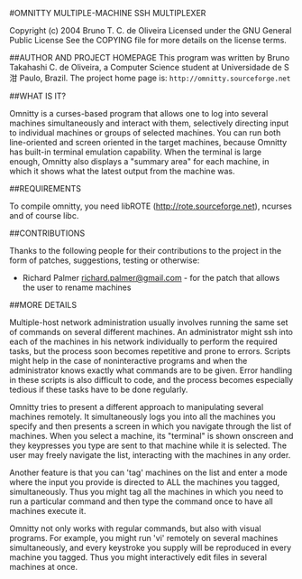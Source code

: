 #OMNITTY MULTIPLE-MACHINE SSH MULTIPLEXER

Copyright (c) 2004 Bruno T. C. de Oliveira
Licensed under the GNU General Public License
See the COPYING file for more details on the license terms.

##AUTHOR AND PROJECT HOMEPAGE
This program was written by Bruno Takahashi C. de Oliveira, a
Computer Science student at Universidade de S泔 Paulo, Brazil.
The project home page is: `http://omnitty.sourceforge.net`

##WHAT IS IT?

Omnitty is a curses-based program that allows one to log into several
machines simultaneously and interact with them, selectively directing
input to individual machines or groups of selected machines. You can run both
line-oriented and screen oriented in the target machines, because Omnitty
has built-in terminal emulation capability. When the terminal is large
enough, Omnitty also displays a "summary area" for each machine,
in which it shows what the latest output from the machine was.

##REQUIREMENTS

To compile omnitty, you need libROTE (http://rote.sourceforge.net),
ncurses and of course libc.

##CONTRIBUTIONS

Thanks to the following people for their contributions to the project
in the form of patches, suggestions, testing or otherwise:

* Richard Palmer <richard.palmer@gmail.com> - for the patch that allows
  the user to rename machines

##MORE DETAILS

Multiple-host network administration usually involves running the same
set of commands on several different machines. An administrator might
ssh into each of the machines in his network individually to perform
the required tasks, but the process soon becomes repetitive and
prone to errors. Scripts might help in the case of noninteractive
programs and when the administrator knows exactly what commands are
to be given. Error handling in these scripts is also difficult to
code, and the process becomes especially tedious if these tasks
have to be done regularly.

Omnitty tries to present a different approach to manipulating several
machines remotely. It simultaneously logs you into all the machines you
specify and then presents a screen in which you navigate through
the list of machines. When you select a machine, its "terminal" is shown
onscreen and they keypresses you type are sent to that machine while
it is selected. The user may freely navigate the list, interacting
with the machines in any order.

Another feature is that you can 'tag' machines on the list and enter
a mode where the input you provide is directed to ALL the machines
you tagged, simultaneously. Thus you might tag all the machines in
which you need to run a particular command and then type the command
once to have all machines execute it.

Omnitty not only works with regular commands, but also with visual
programs. For example, you might run 'vi' remotely on several machines
simultaneously, and every keystroke you supply will be reproduced
in every machine you tagged. Thus you might interactively edit
files in several machines at once.

